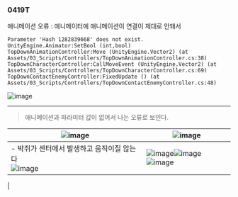 ### 0419T  

애니메이션 오류 : 에니메이터에 애니메이션이 연결이 제대로 안돼서 



```
Parameter 'Hash 1282839668' does not exist.
UnityEngine.Animator:SetBool (int,bool)
TopDownAnimationController:Move (UnityEngine.Vector2) (at Assets/03_Scripts/Controllers/TopDownAnimationController.cs:38)
TopDownCharacterController:CallMoveEvent (UnityEngine.Vector2) (at Assets/03_Scripts/Controllers/TopDownCharacterController.cs:69)
TopDownContactEnemyController:FixedUpdate () (at Assets/03_Scripts/Controllers/TopDownContactEnemyController.cs:48)

```  


 

![image](https://github.com/s8st/20240320FinalProject/assets/153998744/c63f1709-476e-43d7-aed1-dcb88bd4f56c)  


---  

> 애니메이션과 파라미터 값이 없어서 나는 오류로 보인다.

|![image](https://github.com/s8st/20240320FinalProject/assets/153998744/0cefa44f-e03b-4da8-9d78-a2e62241661c)|![image](https://github.com/s8st/20240320FinalProject/assets/153998744/40c3cc35-1438-471b-9c2d-519bdeb0c34c)|
|--|--|
|- 박쥐가 센터에서 발생하고 움직이질 않는다<br>![image](https://github.com/s8st/20240320FinalProject/assets/153998744/d428e376-ab31-41f6-89e6-eac7115214e0)|![image](https://github.com/s8st/20240320FinalProject/assets/153998744/2bd48481-1a41-474d-a21b-9deb58f35964)![image](https://github.com/s8st/20240320FinalProject/assets/153998744/ae7d9517-c09a-4af5-92f9-a17ffa65582f)![image](https://github.com/s8st/20240320FinalProject/assets/153998744/28c1a78c-8542-43ae-a99f-2d11d13e2e01)


|
